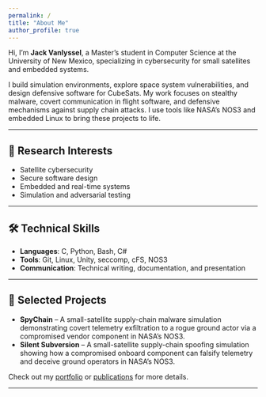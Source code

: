 ```yaml
---
permalink: /
title: "About Me"
author_profile: true
---
```


Hi, I’m **Jack Vanlyssel**, a Master’s student in Computer Science at the University of New Mexico, specializing in cybersecurity for small satellites and embedded systems.

I build simulation environments, explore space system vulnerabilities, and design defensive software for CubeSats. My work focuses on stealthy malware, covert communication in flight software, and defensive mechanisms against supply chain attacks. I use tools like NASA’s NOS3 and embedded Linux to bring these projects to life.

---

## 🔬 Research Interests

- Satellite cybersecurity
- Secure software design
- Embedded and real-time systems
- Simulation and adversarial testing

---

## 🛠️ Technical Skills

- **Languages**: C, Python, Bash, C#
- **Tools**: Git, Linux, Unity, seccomp, cFS, NOS3
- **Communication**: Technical writing, documentation, and presentation

---

## 📂 Selected Projects

- **SpyChain** – A small-satellite supply-chain malware simulation demonstrating covert telemetry exfiltration to a rogue ground actor via a compromised vendor component in NASA’s NOS3.
- **Silent Subversion** – A small-satellite supply-chain spoofing simulation showing how a compromised onboard component can falsify telemetry and deceive ground operators in NASA’s NOS3.

Check out my [portfolio](/portfolio) or [publications](/publications) for more details.

---